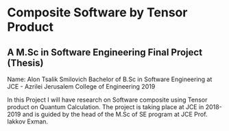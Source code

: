 # Composite Software by Tensor Product
## A M.Sc in Software Engineering Final Project (Thesis)
Name: Alon Tsalik Smilovich
Bachelor of B.Sc in Software Engineering at JCE - Azrilei Jerusalem College of Engineering
2019

In this Project I will have research on Software composite using Tensor product on Quantum Calculation.
The project is taking place at JCE in 2018-2019 and is guided by the head of the M.Sc of SE program at JCE Prof. Iakkov Exman.
